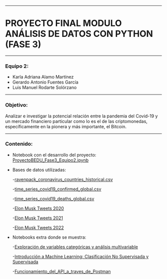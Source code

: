 -----

# PROYECTO FINAL MODULO ANÁLISIS DE DATOS CON PYTHON (FASE 3) 

-----

### Equipo 2:

* Karla Adriana Alamo Martínez
* Gerardo Antonio Fuentes García
* Luis Manuel Rodarte Solórzano

-----

### Objetivo:

Analizar e investigar la potencial relación entre la pandemia del Covid-19 y un mercado financiero particular como lo es el de las criptomonedas, específicamente en la pionera y más importante, el Bitcoin. 

-----

### Contenido:

* Notebook con el desarrollo del proyecto:  [ProyectoBEDU_Fase3_Equipo2.ipynb](./ProyectoBEDU_Fase3_Equipo2.ipynb)

* Bases de datos utilizadas: 

    -[ravenpack_coronavirus_countries_historical.csv](./Data/ravenpack_coronavirus_countries_historical.csv)
    
    -[time_series_covid19_confirmed_global.csv](./Data/time_series_covid19_confirmed_global.csv)
    
    -[time_series_covid19_deaths_global.csv](./Data/time_series_covid19_deaths_global.csv)
    
    -[Elon Musk Tweets 2020](./Data/elonm_twitts_2020.csv)
    
    -[Elon Musk Tweets 2021](./Data/elonm_twitts_2021.csv)
    
    -[Elon Musk Tweets 2022](./Data/elonm_twitts_2022.csv)

* Notebooks extra donde se muestra: 

    -[Exploración de variables categóricas y análisis multivariable](./variables_categoricas_analisis_multivariable.ipynb) 
    
    -[Introducción a Machine Learning: Clasificación No Supervisada y Supervisada](./machine_learning.ipynb) 
    
    -[Funcionamiento_del_API_a_traves_de_Postman](./Funcionamiento_API_Postman.ipynb) 


